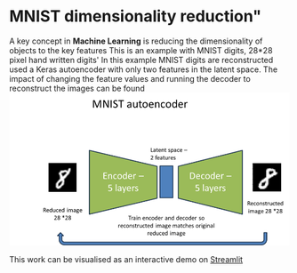 # MNIST dimensionality reduction"
A key concept in **Machine Learning** is reducing the dimensionality of objects to the key features
This is an example with MNIST digits, 28*28 pixel hand written digits'
In this example MNIST digits are reconstructed used a Keras autoencoder with only two features in the latent space.
The impact of changing the feature values and running the decoder to reconstruct the images can be found
![Auto encoder](autoencoder.png)

This work can be visualised as an interactive demo on [Streamlit](https://app-mlecsuvuiziekhnaucfvwl.streamlit.app/)
